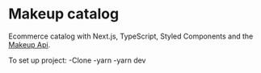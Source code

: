 # Makeup catalog

Ecommerce catalog with Next.js, TypeScript, Styled Components and the [Makeup Api](http://makeup-api.herokuapp.com/).

To set up project:
-Clone
-yarn
-yarn dev
